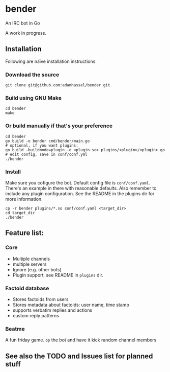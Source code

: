 # bender
An IRC bot in Go

A work in progress.

## Installation

Following are naïve installation instructions.

### Download the source

    git clone git@github.com:adamhassel/bender.git

### Build using GNU Make

	cd bender
    make

### Or build manually if that's your preference
	
	cd bender
	go build -o bender cmd/bender/main.go
	# optional, if you want plugins:
	go build -buildmode=plugin -o <plugin.so> plugins/<plugin>/<plugin>.go
	# edit config, save in conf/conf.yml
	./bender

### Install

Make sure you cofigure the bot. Default config file is `conf/conf.yaml`. There's an example in there with reasonable defaults. Also remember to include any plugin configuration. See the README in the plugins dir for more information.

	cp -r bender plugins/*.so conf/conf.yaml <target_dir>
	cd target_dir
	./bender

## Feature list:

### Core
* Multiple channels
* multiple servers
* Ignore (e.g. other bots)
* Plugin support, see README in `plugins` dir.

### Factoid database

* Stores factoids from users
* Stores metadata about factoids: user name, time stamp
* supports verbatim replies and actions
* custom reply patterns

### Beatme

A fun friday game. `op` the bot and have it kick random channel members

## See also the TODO and Issues list for planned stuff
